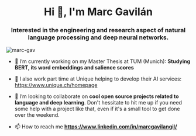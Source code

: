 <h1 align="center">Hi 👋, I'm Marc Gavilán</h1>
<h3 align="center">Interested in the engineering and research aspect of natural language processing and deep neural networks.</h3>

<p align="left"> <img src="https://komarev.com/ghpvc/?username=marc-gav&label=Profile%20views&color=0e75b6&style=flat" alt="marc-gav" /> </p>

- 🔭 I’m currently working on my Master Thesis at TUM (Munich): **Studying BERT, its word embeddings and salience scores**
- 🔨 I also work part time at Unique helping to develop their AI services: https://www.unique.ch/homepage
- 👯 I’m looking to collaborate on **cool open source projects related to language and deep learning**. Don't hessitate to hit me up if you need some help with a project like that, even if it's a small tool to get done over the weekend.

- 📫 How to reach me **https://www.linkedin.com/in/marcgavilangil/**
